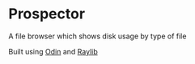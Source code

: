 # Prospector
A file browser which shows disk usage by type of file

Built using [Odin](https://odin-lang.org/) and [Raylib](https://www.raylib.com/index.html)
